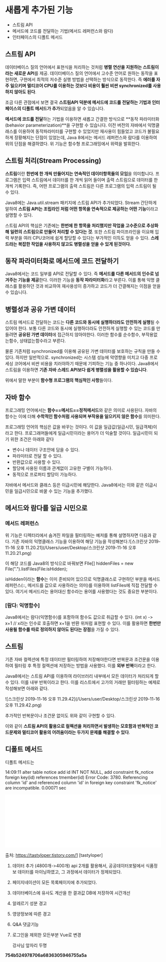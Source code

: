 # 새롭게 추가된 기능

- 스트림 API
- 메서드에 코드를 전달하는 기법(메서드 레퍼런스와 람다)
- 인터페이스의 디폴트 메서드

## 스트림 API

데이터베이스 질의 언어에서 표현식을 처리하는 것처럼 **병렬 연산을 지원하는 스트림이라는 새로운 API**를 제공. 데이터베이스 질의 언어에서 고수준 언어로 원하는 동작을 표현하면, 구현에서 최적의 저수준 실행 방법을 선택하는 방식으로 동작한다. 즉 **에러를 자주 일으키며 멀티코어 CPU를 이용하는 것보다 비용이 훨씬 비싼 synchronized를 사용하지 않아도 된다**.

조금 다른 관점에서 보면 결국 **스트림API 덕분에 메서드에 코드를 전달하는 기법과 인터페이스의 디폴트 메서드가 추가**되었음을 알 수 있습니다.

**메서드에 코드를 전달**하는 기법을 이용하면 새롭고 간결한 방식으로 **동작 파라미터화(behavior parameterization)**을 구현할 수 있습니다. 이전 버전의 자바에서 익명클래스를 이용하여 동작파라미터를 구현할 수 있었지만 재사용이 힘들었고 코드가 불필요하게 장황해지는 단점이 있었는데, Java 8에서는 메서드 레퍼런스와 람다를 이용하여 위의 단점을 해결하였다.
위 기능은 함수형 프로그래밍에서 위력을 발휘한다.

## 스트림 처리(Stream Processing)

**스트림**이란 **한번에 한 개씩 만들어지는 연속적인 데이터항목들의 모임**을 의미합니다. 프로그램은 입력 스트림에서 데이터를 한 개씩 읽어 들이며 출력 스트림으로 데이터를 한 개씩 기록한다. 즉, 어떤 프로그램의 출력 스트림은 다른 프로그램의 입력 스트림이 될 수 있다.

Java8에는 Java.util.stream 패키지에 스트림 API가 추가되었다.
Stream<T> 간단하게 말하여 **스트림 API는 조립라인 처럼 어떤 항목을 연속적으로 제공하는 어떤 기능**이라고 설명할 수 있다. 

스트림 API의 핵심은 기존에는 **한번에 한 항목을 처리했지만 작업을 고수준으로 추상화해 일련의 스트림으로 만들어 처리할 수 있다는 것**. 또한 스트림 파이프라인을 이요해 입력 부분을 여러 CPU코어에 쉽게 할당할 수 있다는 부가적인 이득도 얻을 수 있다. **스레드라는 복잡한 작업을 사용하지 않고도 병렬성을 얻을 수 있게 된것이다.** 

## 동작 파라미터화로 메서드에 코드 전달하기

Java8에서는 코드 일부를 API로 전달할 수 있다. 즉 **메서드를 다른 메서드의 인수로 넘겨주는 기능을 제공**한다. 이러한 기능을 **동작 파라미터화**라고 부른다. 이를 통해 익명 클래스를 활용하던 것과 비교하여 재사용성이 증가하고 코드가 더 간결해지는 이점을 얻을 수 있습니다.

## 병렬성과 공유 가변 데이터

스트림 메서드로 전달하는 코드는 **다른 코드와 동시에 실행하더라도 안전하게 실행**될 수 있어야 한다. 보통 다른 코드와 동시에 실행하더라도 안전하게 실행할 수 있는 코드를 만들려면 **공유된 가변 데이터**에 접근하지 않아야한다. 이러한 함수를 순수함수, 부작용없는함수, 상태없는함수라고 부른다.

물론 기존처럼 synchronized를 이용해 공유된 가변 데이터를 보호하는 규칙을 만들 수 있다. 하지만 일반적으로. synchronized는 시스템 성능에 악영향을 미치고 다중 프로세싱 코어에서 비싼 비용을 치러야하기 때문에 기피하는 기능 중 하나이다. Java8에서 스트림을 이용하면 **기존 자바 스레드 API보다 쉽게 병렬성을 활용할 수 있습니다**.

위에서 말한 부분이 **함수형 프로그램의 핵심적인 사항**들이다.

## 자바 함수

프로그래밍 언어에서는 **함수==메서드==정적메서드**와 같은 의미로 사용된다. 자바의 함수는 이에 더해 **수학적인 함수처럼 사용되며 부작용을 일으키지 않은 함수**를 의미한다. 

프로그래밍 언어의 핵심은 값을 바꾸는 것이다. 이 값을 일급값(일급시민, 일급객체)이라고 한다. 프로그래머들에게 일급시민이라는 용어가 더 익술할 것이다. 일급시민이 되기 위한 조건은 아래와 같다

- 변수나 데이터 구조안에 담을 수 있다.
- 파라미터로 전달 할 수 있다.
- 반환값으로 사용할 수 있다.
- 할당에 사용된 이름과 관계없이 고유한 구별이 가능하다.
- 동적으로 프로퍼티 할당이 가능하다.

자바에서 메서드와 클래스 등은 이급시민에 해당한다. Java8에서는 이와 같은 이급시민을 일급시민으로 바꿀 수 있는 기능을 추가했다.

## 메서드와 람다를 일급 시민으로

### 메서드 레퍼런스

위 기능은 디렉터리에서 숨겨진 파일을 필터링하는 예저를 통해 설명하자면 다음과 같다. 기존 자바의 익명클래스 기능을 이용하여 해당 기능을 작성해본다.![스크린샷 2019-11-16 오후 11.20.21](/Users/user/Desktop/스크린샷 2019-11-16 오후 11.20.21.png)

이 해당 코드를 Java8의 방식으로 바꿔보면
FIle[] hiddenFiles = new File(".").listFiles(File:isHidden);

isHidden이라는 **함수**는 이미 준비되어 있으므로 익명클래스로 구현하던 부분을 메서드레퍼런스(::, 메서드를 값으로 사용하라는 의미)를 이용하여 listFiles에 직접 전달할 수 있다. 여기서 메서드라는 용어대신 함수라는 용어를 사용했다는 것도 중요한 부분이다.

### [람다: 익명함수]

Java8에서는 람다(익명함수)를 포함하여 함수도 값으로 취급할 수 있다.
(int x) -> x+1 // x라는 인수로 호출하면 x+1을 반환
위처럼 표현할 수 있다.
이를 활용하면 **한번만 사용될 함수를 따로 정의하지 않아도 된다는 장점**을 가질 수 있다.

## 스트림

기존 자바 컬렉션에 특정 데이터만 필터링하여 저장해야한다면 반복문과 조건문을 이용하여 필터링 후 특정 컬렉션에 저장하는 방법을 사용했다. 이를 **외부 반복**이라고 한다.

Java8에서는 스트림 API를 이용하여 라이브러리 내부에서 모든 데이터가 처리되게 할 수 있다. 이를 내부 반복이라고 한다. 이를 리스트에서 고가의 거래만 필터링하는 예제로 작성해보면 아래와 같다.

![스크린샷 2019-11-16 오후 11.29.42](/Users/user/Desktop/스크린샷 2019-11-16 오후 11.29.42.png)

추가적인 반복문이나 조건문 없이도 위와 같이 구현할 수 있다.

이와 같이 **스트림 API의 활용으로 컬렉션을 처리하면서 발생하는 모호함과 반복적인 코드문제와 멀티코어 활용의 어려움이라는 두가지 문제를 해결할 수 있다**. 

## 디폴트 메서드

디폴트 메서드는

14:09:11	alter table notice add id INT NOT NULL, add constraint fk_notice foreign key(id) references tmember(id)	Error Code: 3780. Referencing column 'id' and referenced column 'id' in foreign key constraint 'fk_notice' are incompatible.	0.00071 sec

<input type="text" name="text" size="20" style="width:100%; border: 0;"> <textarea name="content" rows="10" style="width:100%; border: 0; resize: none;"></textarea>

출처: https://tastyloper.tistory.com/1 [tastyloper]



1. 데이터 추가 (4800개->400개) api 2개를 활용해서, 공공데이터포털에서 식품정보 데이터를 마이닝하였고, 그 과정에서 데이터가 정제되었다.

2. 페이지네이션이 모든 목록페이지에 추가되었다.

3. 데이터베이스에 유사도 계산을 한 결과값 DB에 저장하여 시간개선

4. 알레르기 성분 경고

5. 영양정보에 따른 경고

6. Q&A 댓글기능

7. 로그인을 제외한 모든부분 Vue로 변경

   강사님 앞자리 두명

**754b524978706a6836305946755a5a**



























